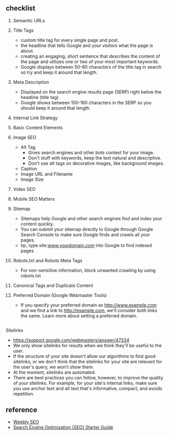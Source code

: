 

## checklist
1. Semantic URLs
2. Title Tags
    - custom title tag for every single page and post. 
    - the headline that tells Google and your visitors what the page is about. 
    - creating an engaging, short sentence that describes the content of the page and utilizes one or two of your most important keywords. 
    - Google displays between 50-60 characters of the title tag in search so try and keep it around that length.

3. Meta Description
    - Displayed on the search engine results page (SERP) right below the headline (title tag).
    - Google shows between 150-160 characters in the SERP so you should keep it around that length. 
  
4. Internal Link Strategy

5. Basic Content Elements

6. Image SEO
    - Alt Tag
      - Gives search engines and other bots context for your image.
      - Don't stuff with keywords, keep the text natural and descriptive.
      - Don't use alt tags on decorative images, like background images.
    - Caption
    - Image URL and Filename
    - Image Size

7. Video SEO

8. Mobile SEO Matters

9. Sitemap
    - Sitemaps help Google and other search engines find and index your content quickly.
    - You can submit your sitemap directly to Google through Google Search Console to make sure Google finds and crawls all your pages. 
    - tip, type site:www.yourdomain.com into Google to find indexed pages
  
10. Robots.txt and Robots Meta Tags
    - For non-sensitive information, block unwanted crawling by using robots.txt
  
11. Canonical Tags and Duplicate Content

12. Preferred Domain (Google Webmaster Tools)
    - If you specify your preferred domain as http://www.example.com and we find a link to http://example.com, we'll consider both links the same. Learn more about setting a preferred domain.

##

Sitelinks
- https://support.google.com/webmasters/answer/47334
- We only show sitelinks for results when we think they'll be useful to the user.
- If the structure of your site doesn't allow our algorithms to find good sitelinks, or we don't think that the sitelinks for your site are relevant for the user's query, we won't show them.
- At the moment, sitelinks are automated.
- There are best practices you can follow, however, to improve the quality of your sitelinks. For example, for your site's internal links, make sure you use anchor text and alt text that's informative, compact, and avoids repetition.



## reference
- [Weebly SEO](https://www.weebly.com/seo/)
- [Search Engine Optimization (SEO) Starter Guide](https://support.google.com/webmasters/answer/7451184)

